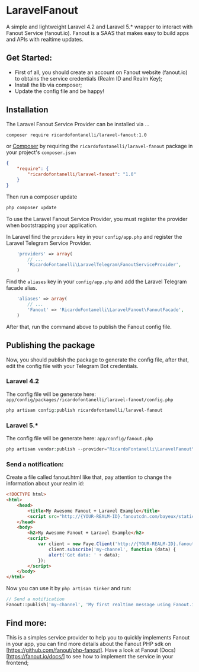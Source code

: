 # LaravelFanout
A simple and lightweight Laravel 4.2 and Laravel 5.* wrapper to interact with Fanout Service (fanout.io). Fanout is a SAAS that makes easy to build apps and APIs with realtime updates.

## Get Started:
* First of all, you should create an account on Fanout website (fanout.io) to obtains the service credentials (Realm ID and Realm Key);
* Install the lib via composer;
* Update the config file and be happy!

## Installation
The Laravel Fanout Service Provider can be installed via ...
```sh 
composer require ricardofontanelli/laravel-fanout:1.0 
```
 or [Composer](http://getcomposer.org) by requiring the `ricardofontanelli/laravel-fanout` package in your project's `composer.json`
```json
{
    "require": {
        "ricardofontanelli/laravel-fanout": "1.0"
    }
}
```

Then run a composer update
```sh
php composer update
```

To use the Laravel Fanout Service Provider, you must register the provider when bootstrapping your application.

In Laravel find the `providers` key in your `config/app.php` and register the Laravel Telegram Service Provider.

```php
    'providers' => array(
        // ...
        'RicardoFontanelli\LaravelTelegram\FanoutServiceProvider',
    )
```

Find the `aliases` key in your `config/app.php` and add the Laravel Telegram facade alias.

```php
    'aliases' => array(
        // ...
        'Fanout' => 'RicardoFontanelli\LaravelFanout\FanoutFacade',
    )
```

After that, run the command above to publish the Fanout config file. 
## Publishing the package
Now, you should publish the package to generate the config file, after that, edit the config file with your Telegram Bot credentials.
### Laravel 4.2
The config file will be generate here: ```app/config/packages/ricardofontanelli/laravel-fanout/config.php```
```php 
php artisan config:publish ricardofontanelli/laravel-fanout
```
### Laravel 5.*
The config file will be generate here: ```app/config/fanout.php```
```php 
php artisan vendor:publish --provider="RicardoFontanelli\LaravelFanout\FanoutServiceProvider"
```
### Send a notification:
Create a file called fanout.html like that, pay attention to change the information about your realm id: 
```html
<!DOCTYPE html>
<html>
    <head>
        <title>My Awesome Fanout + Laravel Example</title>
        <script src="http://{YOUR-REALM-ID}.fanoutcdn.com/bayeux/static/faye-browser-min.js"></script>
    </head>
    <body>
        <h2>My Awesome Fanout + Laravel Example</h2>
        <script>
            var client = new Faye.Client('http://{YOUR-REALM-ID}.fanoutcdn.com/bayeux');
                client.subscribe('my-channel', function (data) {
                alert('Got data: ' + data);
            });
        </script>
    </body>
</html>
```

Now you can use it by ```php artisan tinker``` and run: 
```php
// Send a notification
Fanout::publish('my-channel', 'My first realtime message using Fanout.io!!');
```

## Find more:
This is a simples service provider to help you to quickly implements Fanout in your app, you can find more details about the Fanout PHP sdk on [https://github.com/fanout/php-fanout]. Have a look at Fanout (Docs)[https://fanout.io/docs/] to see how to implement the service in your frontend;